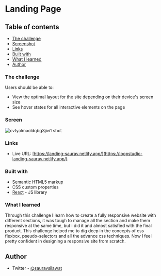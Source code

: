 # Landing Page

## Table of contents

  - [The challenge](#the-challenge)
  - [Screenshot](#screenshot)
  - [Links](#links)
  - [Built with](#built-with)
  - [What I learned](#what-i-learned)
  - [Author](#author)

### The challenge

Users should be able to:

- View the optimal layout for the site depending on their device's screen size
- See hover states for all interactive elements on the page

### Screen

![cvtyalmaoldqbg3jivi1](https://user-images.githubusercontent.com/96677760/187605608-0e7f031e-11d7-4f3e-8d59-d709eccf5bef.jpg)
shot


### Links

- Live URL: [https://landing-saurav.netlify.app/](https://loopstudio-landing-saurav.netlify.app/)

### Built with

- Semantic HTML5 markup
- CSS custom properties
- [React](https://reactjs.org/) - JS library


### What I learned

Through this challenge I learn how to create a fully responsive website with different sections, it was tough to manage all the section and make them responsive at the same time, but i did it and almost satisfied with the final product. This challenge helped me to dig deep in the concepts of css flexbox, pseudo-selectors and all the advance css techniques. Now I feel pretty confident in designing a responsive site from scratch.  


## Author

- Twitter - [@sauravsilawat](https://www.twitter.com/sauravsilawat)
